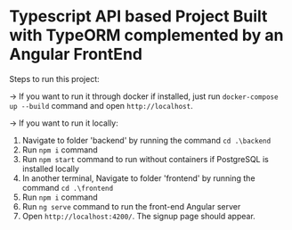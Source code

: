 # Typescript API based Project Built with TypeORM complemented by an Angular FrontEnd

Steps to run this project:

-> If you want to run it through docker if installed, just run `docker-compose up --build` command and open `http://localhost`.

-> If you want to run it locally:
1. Navigate to folder 'backend' by running the command `cd .\backend` 
2. Run `npm i` command
3. Run `npm start` command to run without containers if PostgreSQL is installed locally
4. In another terminal, Navigate to folder 'frontend' by running the command `cd .\frontend`
5. Run `npm i` command
6. Run `ng serve` command to run the front-end Angular server
7. Open `http://localhost:4200/`. The signup page should appear.
